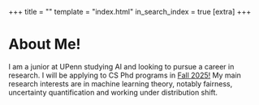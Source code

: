 +++
title = ""
template = "index.html"
in_search_index = true
[extra]
+++

# About Me!

I am a junior at UPenn studying AI and looking to pursue a career in research. I will be applying to CS Phd programs in <u>Fall 2025!</u> My main research interests are in machine learning theory, notably fairness, uncertainty quantification and working under distribution shift.


